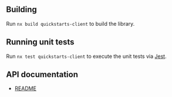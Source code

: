## Building

Run `nx build quickstarts-client` to build the library.

## Running unit tests

Run `nx test quickstarts-client` to execute the unit tests via [Jest](https://jestjs.io).

## API documentation

* [README](doc/README.md)